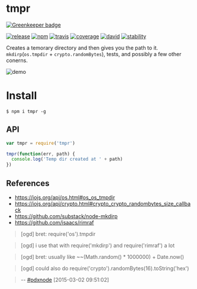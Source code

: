 # tmpr

[![Greenkeeper badge](https://badges.greenkeeper.io/bcomnes/node-tmpr.svg)](https://greenkeeper.io/)

[![release][release-image]][release-url]
[![npm][npm-image]][npm-url]
[![travis][travis-image]][travis-url]
[![coverage][coverage-image]][coverage-url]
[![david][david-image]][david-url]
[![stability][stability-image]][stability-url]

[release-image]: https://img.shields.io/github/release/bcomnes/node-tmpr.svg?style=flat-square
[release-url]: https://github.com/bcomnes/node-tmpr/releases/latest
[npm-image]: https://img.shields.io/npm/v/tmpr.svg?style=flat-square
[npm-url]: https://www.npmjs.com/package/tmpr
[travis-image]: https://img.shields.io/travis/bcomnes/node-tmpr.svg?style=flat-square
[travis-url]: https://travis-ci.org/bcomnes/node-tmpr
[coverage-image]: https://img.shields.io/codeclimate/coverage/github/bcomnes/node-tmpr.svg?style=flat-square
[coverage-url]: https://codeclimate.com/github/bcomnes/node-tmpr
[david-image]: https://img.shields.io/david/bcomnes/node-tmpr.svg?style=flat-square
[david-url]: https://david-dm.org/bcomnes/node-tmpr
[stability-image]: https://img.shields.io/badge/stability-2%20--%20unstable-yellow.svg?style=flat-square
[stability-url]: https://nodejs.org/api/documentation.html#documentation_stability_index

Creates a temorary directory and then gives you the path to it.  `mkdirp`(`os.tmpdir` + `crypto.randomBytes`), tests, and possibly a few other conerns.

![demo](https://cdn.rawgit.com/bcomnes/node-tmpr/f871976d5f391b772573d36d1cbafe8fbe6cb4be/tmpr.gif)

# Install

```
$ npm i tmpr -g
```

## API

```js
var tmpr = require('tmpr')

tmpr(function(err, path) {
  console.log('Temp dir created at ' + path)
})
```

## References

- https://iojs.org/api/os.html#os_os_tmpdir
- https://iojs.org/api/crypto.html#crypto_crypto_randombytes_size_callback
- https://github.com/substack/node-mkdirp
- https://github.com/isaacs/rimraf

> [ogd] bret: require('os').tmpdir

> [ogd] i use that with require('mkdirp') and require('rimraf') a lot

> [ogd] bret: usually like ~~(Math.random() * 1000000) + Date.now()

> [ogd] could also do require('crypto').randomBytes(16).toString('hex')

> -- [#pdxnode](irc://chat.us.freenode.net/pdxnode) [2015-03-02 09:51:02]
